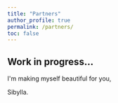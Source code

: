```yaml
---
title: "Partners"
author_profile: true
permalink: /partners/
toc: false
---
```



## Work in progress...


I'm making myself beautiful for you,

  Sibylla.
